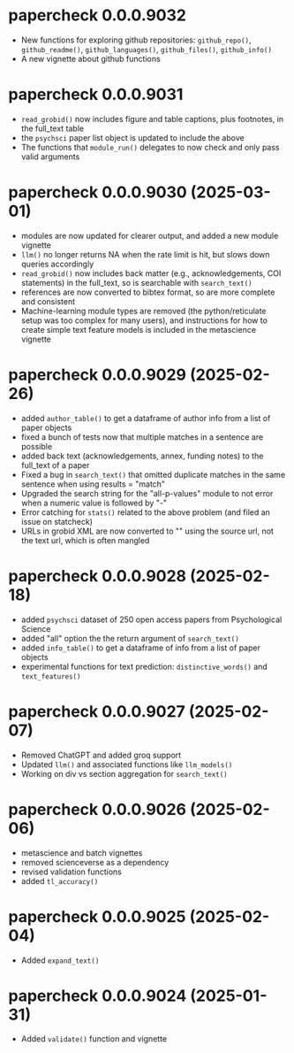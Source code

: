 # papercheck 0.0.0.9032

* New functions for exploring github repositories: `github_repo()`, `github_readme()`, `github_languages()`, `github_files()`, `github_info()`
* A new vignette about github functions

# papercheck 0.0.0.9031

* `read_grobid()` now includes figure and table captions, plus footnotes, in the full_text table
* the `psychsci` paper list object is updated to include the above
* The functions that `module_run()` delegates to now check and only pass valid arguments

# papercheck 0.0.0.9030 (2025-03-01)

* modules are now updated for clearer output, and added a new module vignette
* `llm()` no longer returns NA when the rate limit is hit, but slows down queries accordingly
* `read_grobid()` now includes back matter (e.g., acknowledgements, COI statements) in the full_text, so is searchable with `search_text()`
* references are now converted to bibtex format, so are more complete and consistent
* Machine-learning module types are removed (the python/reticulate setup was too complex for many users), and instructions for how to create simple text feature models is included in the metascience vignette

# papercheck 0.0.0.9029 (2025-02-26)

* added `author_table()` to get a dataframe of author info from a list of paper objects
* fixed a bunch of tests now that multiple matches in a sentence are possible
* added back text (acknowledgements, annex, funding notes) to the full_text of a paper
* Fixed a bug in `search_text()` that omitted duplicate matches in the same sentence when using results = "match"
* Upgraded the search string for the "all-p-values" module to not error when a numeric value is followed by "-"
* Error catching for `stats()` related to the above problem (and filed an issue on statcheck)
* URLs in grobid XML are now converted to "<url>" using the source url, not the text url, which is often mangled

# papercheck 0.0.0.9028 (2025-02-18)

* added `psychsci` dataset of 250 open access papers from Psychological Science
* added "all" option the the return argument of `search_text()`
* added `info_table()` to get a dataframe of info from a list of paper objects
* experimental functions for text prediction: `distinctive_words()` and `text_features()`

# papercheck 0.0.0.9027 (2025-02-07)

* Removed ChatGPT and added groq support
* Updated `llm()` and associated functions like `llm_models()`
* Working on div vs section aggregation for `search_text()`

# papercheck 0.0.0.9026 (2025-02-06)

* metascience and batch vignettes
* removed scienceverse as a dependency
* revised validation functions
* added `tl_accuracy()`

# papercheck 0.0.0.9025 (2025-02-04)

* Added `expand_text()`

# papercheck 0.0.0.9024 (2025-01-31)

* Added `validate()` function and vignette
